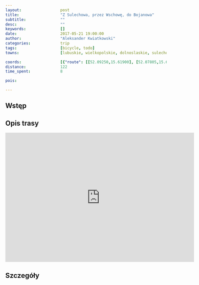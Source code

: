 ```yaml
---
layout:                 post
title:                  "Z Sulechowa, przez Wschowę, do Bojanowa"
subtitle:               ""
desc:                   ""
keywords:               []
date:                   2017-05-21 19:00:00
author:                 "Aleksander Kwiatkowski"
categories:             trip
tags:                   [bicycle, todo]
towns:                  [lubuskie, wielkopolskie, dolnoslaskie, sulechow, trzebiechow, bojadla, nowa_sol, slawa, wschowa, niechlow, gora, bojanowo]

coords:                 [{"route": [[52.09250,15.61900], [52.07805,15.62106], [52.04291,15.69333], [52.02094,15.70226], [51.98924,15.69969], [51.98163,15.72028], [51.99970,15.75153], [51.98871,15.79959], [51.95191,15.81024], [51.91783,15.80852], [51.89135,15.83530], [51.89029,15.87547], [51.88690,15.87650], [51.88425,15.93452], [51.85680,15.99838], [51.85924,16.01966], [51.87524,16.07185], [51.84598,16.12197], [51.85033,16.17570], [51.83580,16.18343], [51.81967,16.21690], [51.80153,16.31561], [51.80195,16.32745], [51.77870,16.39028], [51.72790,16.42787], [51.71557,16.48298], [51.69716,16.49431], [51.67535,16.53104], [51.66449,16.55662], [51.67279,16.59627], [51.67183,16.63902], [51.68620,16.68983], [51.70025,16.71523], [51.69855,16.73892], [51.70089,16.74459]], "type": "bicycle"}]
distance:               122
time_spent:             8

pois:

---
```


Wstęp
-----


Opis trasy
----------

<iframe height='405' width='590' frameborder='0' allowtransparency='true' scrolling='no' src='https://www.strava.com/activities/999287140/embed/3cc5b1d68460d298352fe58e27e2cfb0fa0a8cc6'></iframe>

Szczegóły
---------
